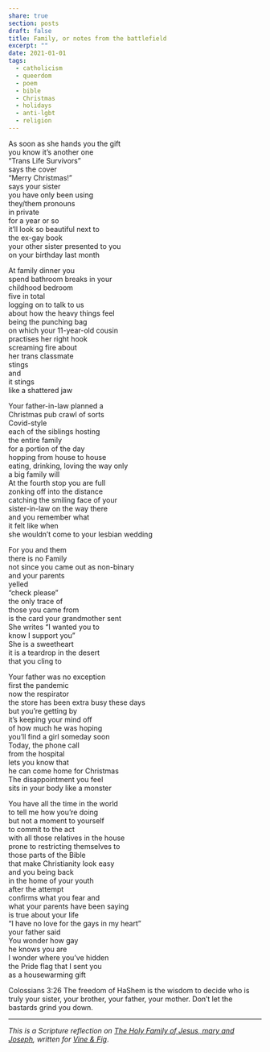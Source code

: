```yaml
---
share: true
section: posts
draft: false
title: Family, or notes from the battlefield
excerpt: ""
date: 2021-01-01
tags:
  - catholicism
  - queerdom
  - poem
  - bible
  - Christmas
  - holidays
  - anti-lgbt
  - religion
---
```



As soon as she hands you the gift  
you know it’s another one  
“Trans Life Survivors”  
says the cover  
“Merry Christmas!”  
says your sister  
you have only been using  
they/them pronouns  
in private  
for a year or so  
it’ll look so beautiful next to  
the ex-gay book  
your other sister presented to you  
on your birthday last month  

At family dinner you  
spend bathroom breaks in your  
childhood bedroom  
five in total  
logging on to talk to us  
about how the heavy things feel  
being the punching bag  
on which your 11-year-old cousin  
practises her right hook  
screaming fire about  
her trans classmate  
stings  
and  
it stings  
like a shattered jaw  

Your father-in-law planned a  
Christmas pub crawl of sorts  
Covid-style  
each of the siblings hosting  
the entire family  
for a portion of the day  
hopping from house to house  
eating, drinking, loving the way only  
a big family will  
At the fourth stop you are full  
zonking off into the distance  
catching the smiling face of your  
sister-in-law on the way there  
and you remember what  
it felt like when  
she wouldn’t come to
your lesbian wedding  

For you and them  
there is no Family  
not since you came out as non-binary  
and your parents  
yelled  
“check please”  
the only trace of  
those you came from  
is the card your grandmother sent  
She writes “I wanted you to  
know I support you”  
She is a sweetheart  
it is a teardrop in the desert  
that you cling to  

Your father was no exception  
first the pandemic  
now the respirator  
the store has been extra busy these days  
but you’re getting by  
it’s keeping your mind off  
of how much he was hoping  
you’ll find a girl someday soon  
Today, the phone call  
from the hospital  
lets you know that  
he can come home for Christmas  
The disappointment you feel  
sits in your body like a monster  

You have all the time in the world  
to tell me how you’re doing  
but not a moment to yourself  
to commit to the act  
with all those relatives in the house  
prone to restricting themselves to  
those parts of the Bible  
that make Christianity look easy  
and you being back  
in the home of your youth  
after the attempt  
confirms what you fear and  
what your parents have been saying  
is true about your life  
“I have no love for the gays in my heart”  
your father said  
You wonder how gay  
he knows you are  
I wonder where you’ve hidden  
the Pride flag that I sent you  
as a housewarming gift  

Colossians 3:26 The freedom of HaShem is the wisdom to decide who is truly your sister, your brother, your father, your mother. Don’t let the bastards grind you down.   

----

_This is a Scripture reflection on [The Holy Family of Jesus, mary and Joseph](https://bible.usccb.org/bible/readings/122720.cfm), written for [Vine & Fig](https://vineandfig.co/)_.